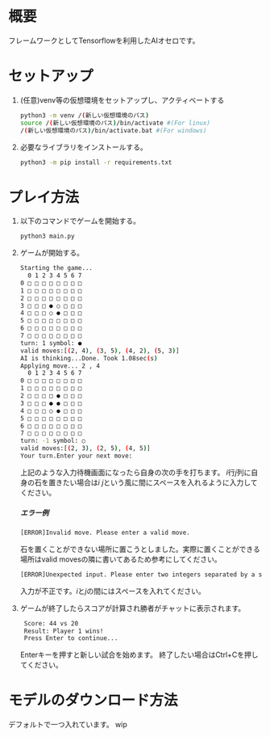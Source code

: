 # 概要
フレームワークとしてTensorflowを利用したAIオセロです。

# セットアップ

1. (任意)venv等の仮想環境をセットアップし、アクティベートする
   ```bash
   python3 -m venv /(新しい仮想環境のパス)
   source /(新しい仮想環境のパス)/bin/activate #(For linux)
   /(新しい仮想環境のパス)/bin/activate.bat #(For windows)
   ```

2. 必要なライブラリをインストールする。
   ```bash
   python3 -m pip install -r requirements.txt
   ```

# プレイ方法

1. 以下のコマンドでゲームを開始する。
   ```bash
   python3 main.py
   ```
2. ゲームが開始する。
    ```bash
    Starting the game...
      0 1 2 3 4 5 6 7
    0 □ □ □ □ □ □ □ □
    1 □ □ □ □ □ □ □ □
    2 □ □ □ □ □ □ □ □
    3 □ □ □ ● ○ □ □ □
    4 □ □ □ ○ ● □ □ □
    5 □ □ □ □ □ □ □ □
    6 □ □ □ □ □ □ □ □
    7 □ □ □ □ □ □ □ □
    turn: 1 symbol: ●
    valid moves:[(2, 4), (3, 5), (4, 2), (5, 3)]
    AI is thinking...Done. Took 1.08sec(s)
    Applying move... 2 , 4
      0 1 2 3 4 5 6 7
    0 □ □ □ □ □ □ □ □
    1 □ □ □ □ □ □ □ □
    2 □ □ □ □ ● □ □ □
    3 □ □ □ ● ● □ □ □
    4 □ □ □ ○ ● □ □ □
    5 □ □ □ □ □ □ □ □
    6 □ □ □ □ □ □ □ □
    7 □ □ □ □ □ □ □ □
    turn: -1 symbol: ○
    valid moves:[(2, 3), (2, 5), (4, 5)]
    Your turn.Enter your next move:
    ```
    上記のような入力待機画面になったら自身の次の手を打ちます。
    $i$行$j$列に自身の石を置きたい場合は$i\ j$という風に間にスペースを入れるように入力してください。
    ##### エラー例
    ```bash
    [ERROR]Invalid move. Please enter a valid move.
    ```
    石を置くことができない場所に置こうとしました。実際に置くことができる場所はvalid movesの隣に書いてあるため参考にしてください。
    ```bash
    [ERROR]Unexpected input. Please enter two integers separated by a space.
    ```
    入力が不正です。$i$と$j$の間にはスペースを入れてください。

3. ゲームが終了したらスコアが計算され勝者がチャットに表示されます。
   ```bash
    Score: 44 vs 20
    Result: Player 1 wins!
    Press Enter to continue...
    ```
    Enterキーを押すと新しい試合を始めます。
    終了したい場合はCtrl+Cを押してください。

# モデルのダウンロード方法
デフォルトで一つ入れています。
wip
